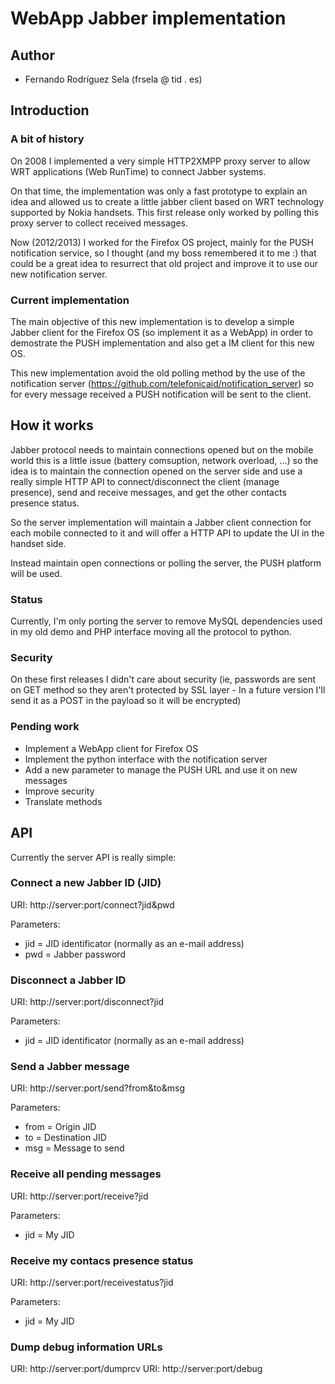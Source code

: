 WebApp Jabber implementation
===

## Author

- Fernando Rodríguez Sela (frsela @ tid . es)

## Introduction

### A bit of history

On 2008 I implemented a very simple HTTP2XMPP proxy server to allow WRT applications
(Web RunTime) to connect Jabber systems.

On that time, the implementation was only a fast prototype to explain an idea and
allowed us to create a little jabber client based on WRT technology supported by
Nokia handsets. This first release only worked by polling this proxy server to collect
received messages.

Now (2012/2013) I worked for the Firefox OS project, mainly for the PUSH notification
service, so I thought (and my boss remembered it to me :) that could be a great idea
to resurrect that old project and improve it to use our new notification server.

### Current implementation

The main objective of this new implementation is to develop a simple Jabber client
for the Firefox OS (so implement it as a WebApp) in order to demostrate the PUSH
implementation and also get a IM client for this new OS.

This new implementation avoid the old polling method by the use of the
notification server (https://github.com/telefonicaid/notification_server) so for
every message received a PUSH notification will be sent to the client.

## How it works

Jabber protocol needs to maintain connections opened but on the mobile world this
is a little issue (battery comsuption, network overload, ...) so the idea is to
maintain the connection opened on the server side and use a really simple HTTP API
to connect/disconnect the client (manage presence), send and receive messages,
and get the other contacts presence status.

So the server implementation will maintain a Jabber client connection for each
mobile connected to it and will offer a HTTP API to update the UI in the handset
side.

Instead maintain open connections or polling the server, the PUSH platform will
be used.

### Status

Currently, I'm only porting the server to remove MySQL dependencies used in my
old demo and PHP interface moving all the protocol to python.

### Security

On these first releases I didn't care about security (ie, passwords are sent on
GET method so they aren't protected by SSL layer - In a future version I'll send
it as a POST in the payload so it will be encrypted)

### Pending work

* Implement a WebApp client for Firefox OS
* Implement the python interface with the notification server
* Add a new parameter to manage the PUSH URL and use it on new messages
* Improve security
* Translate methods

## API

Currently the server API is really simple:

### Connect a new Jabber ID (JID)

URI: http://server:port/connect?jid&pwd

Parameters:

* jid = JID identificator (normally as an e-mail address)
* pwd = Jabber password

### Disconnect a Jabber ID

URI: http://server:port/disconnect?jid

Parameters:

* jid = JID identificator (normally as an e-mail address)

### Send a Jabber message

URI: http://server:port/send?from&to&msg

Parameters:

* from = Origin JID
* to = Destination JID
* msg = Message to send

### Receive all pending messages

URI: http://server:port/receive?jid

Parameters:

* jid = My JID

### Receive my contacs presence status

URI: http://server:port/receivestatus?jid

Parameters:

* jid = My JID

### Dump debug information URLs

URI: http://server:port/dumprcv
URI: http://server:port/debug